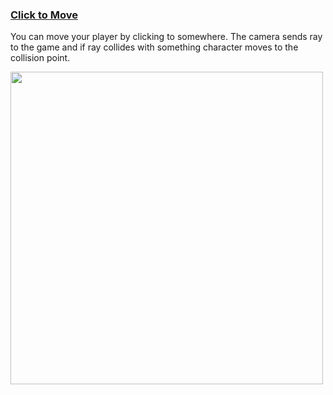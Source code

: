 


  <h3><a href="https://github.com/AxtForest/SimpleMechanics/tree/main/Click%20to%20Move">Click to Move</a></h3>
  <p>You can move your player by clicking to somewhere. The camera sends ray to the game and if ray collides with something character moves to the collision point.</p>
  <img src="![bandicam 2023-12-06 14-48-00-264](https://github.com/AxtForest/SimpleMechanics/assets/82883471/ca5b5889-e70e-4f26-89d4-86342b7f5c65)" width="500" height="500">
                                




